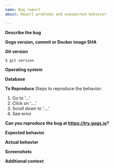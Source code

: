 ```yaml
---
name: Bug report
about: Report problems and unexpected behavior

---
```


<!--

First of all, please read https://www.chiark.greenend.org.uk/~sgtatham/bugs.html.

If you don't want to read, it's up to you. But don't waste your time continue reporting.

The issue will be closed without any explanation if it does not satisfy any of following requirements:

1. Please speak English
2. Please do not end your title with a question mark or period.
3. Please take a moment to search and make sure the issue doesn't already exist.
4. Please give all relevant information below for bug reports; incomplete details are considered invalid report.

-->

**Describe the bug**
<!-- A clear and concise description of what the bug is -->

**Gogs version, commit or Docker image SHA**
<!-- The version number or the commit SHA of the Gogs instance you use -->

**Git version**

```
$ git version

```

**Operating system**
<!-- The name and version of your operating system -->

**Database**
<!-- The database and version you use -->

**To Reproduce**
Steps to reproduce the behavior:
1. Go to '...'
2. Click on '....'
3. Scroll down to '....'
4. See error

**Can you reproduce the bug at https://try.gogs.io?**
<!-- If yes, please provide the example URL; if no, please explain why -->

**Expected behavior**
<!-- A clear and concise description of what you expected to happen -->

**Actual behavior**
<!-- A clear and concise description of what you see instead -->

**Screenshots**
<!-- If applicable, add screenshots to help explain your problem -->

**Additional context**
<!-- Please include any error logs found in `log/gogs.log` -->
